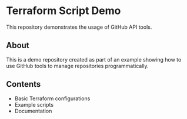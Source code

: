 # Terraform Script Demo

This repository demonstrates the usage of GitHub API tools.

## About

This is a demo repository created as part of an example showing how to use GitHub tools to manage repositories programmatically.

## Contents

- Basic Terraform configurations
- Example scripts
- Documentation